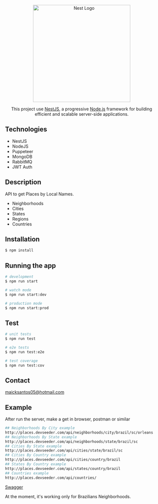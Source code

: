 <p align="center">
  <a href="http://nestjs.com/" target="blank"><img src="https://nestjs.com/img/logo_text.svg" width="320" alt="Nest Logo" /></a>
</p>

[circleci-image]: https://img.shields.io/circleci/build/github/nestjs/nest/master?token=abc123def456
[circleci-url]: https://circleci.com/gh/nestjs/nest
[url-prod]: http://places.devseeder.com/api

  <p align="center">This project use <a href="https://github.com/nestjs/nest" target="_blank">NestJS</a>, a progressive <a href="http://nodejs.org" target="_blank">Node.js</a> framework for building efficient and scalable server-side applications.</p>

## Technologies

<ul>
  <li>NestJS</li>
  <li>NodeJS</li>
  <li>Puppeteer</li>
  <li>MongoDB</li>
  <li>RabbitMQ</li>
  <li>JWT Auth</li>
</ul>

## Description

API to get Places by Local Names.

- Neighborhoods
- Cities
- States
- Regions
- Countries

## Installation

```bash
$ npm install
```

## Running the app

```bash
# development
$ npm run start

# watch mode
$ npm run start:dev

# production mode
$ npm run start:prod
```

## Test

```bash
# unit tests
$ npm run test

# e2e tests
$ npm run test:e2e

# test coverage
$ npm run test:cov
```

<!-- ## Support

Nest is an MIT-licensed open source project. It can grow thanks to the sponsors and support by the amazing backers. If you'd like to join them, please [read more here](https://docs.nestjs.com/support).

## Stay in touch

- Author - [Kamil Myśliwiec](https://kamilmysliwiec.com)
- Website - [https://nestjs.com](https://nestjs.com/)
- Twitter - [@nestframework](https://twitter.com/nestframework)

## License

Nest is [MIT licensed](LICENSE). -->

## Contact

maicksantos05@hotmail.com

## Example

After run the server, make a get in browser, postman or similar

```bash
## Neighborhoods By City example
http://places.devseeder.com/api/neighborhoods/city/brazil/sc/orleans
## Neighborhoods By State example
http://places.devseeder.com/api/neighborhoods/state/brazil/sc
## Cities By State example
http://places.devseeder.com/api/cities/state/brazil/sc
## Cities By Country example
http://places.devseeder.com/api/cities/country/brazil
## States By Country example
http://places.devseeder.com/api/states/country/brazil
## Countries example
http://places.devseeder.com/api/countries/
```

[Swagger](https://app.swaggerhub.com/apis/dev-seeder/Places/)

At the moment, it's working only for Brazilians Neighborhoods.

